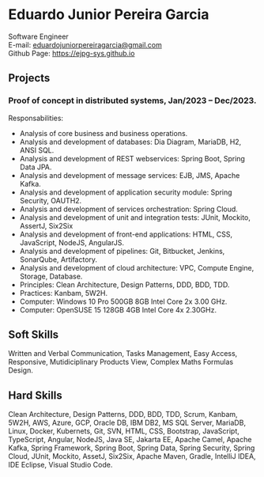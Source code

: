 # Eduardo Junior Pereira Garcia
Software Engineer  
E-mail: eduardojuniorpereiragarcia@gmail.com  
Github Page: https://ejpg-sys.github.io  

## Projects
### Proof of concept in distributed systems, Jan/2023 – Dec/2023.
Responsabilities:
- Analysis of core business and business operations.
- Analysis and development of databases: Dia Diagram, MariaDB, H2, ANSI SQL.
- Analysis and development of REST webservices: Spring Boot, Spring Data JPA.
- Analysis and development of message services: EJB, JMS, Apache Kafka.
- Analysis and development of application security module: Spring Security, OAUTH2.
- Analysis and development of services orchestration: Spring Cloud.
- Analysis and development of unit and integration tests: JUnit, Mockito, AssertJ, Six2Six
- Analysis and development of front-end applications: HTML, CSS, JavaScript, NodeJS, AngularJS.
- Analysis and development of pipelines: Git, Bitbucket, Jenkins, SonarQube, Artifactory.
- Analysis and development of cloud architecture: VPC, Compute Engine, Storage, Database.
- Principles: Clean Architecture, Design Patterns, DDD, BDD, TDD.
- Practices: Kanbam, 5W2H.
- Computer: Windows 10 Pro 500GB 8GB Intel Core 2x 3.00 GHz.
- Computer: OpenSUSE 15 128GB 4GB Intel Core 4x 2.30GHz.

## Soft Skills
Written and Verbal Communication, Tasks Management, Easy Access, Responsive, Mutidiciplinary Products View, Complex Maths Formulas Design.

## Hard Skills
Clean Architecture, Design Patterns, DDD, BDD, TDD, Scrum, Kanbam, 5W2H, AWS, Azure, GCP, Oracle DB, IBM DB2, MS SQL Server, MariaDB, Linux, Docker, Kubernets, Git, SVN, HTML, CSS, Bootstrap, JavaScript, TypeScript, Angular, NodeJS, Java SE, Jakarta EE, Apache Camel, Apache Kafka, Spring Framework, Spring Boot, Spring Data, Spring Security, Spring Cloud, JUnit, Mockito, AssetJ, Six2Six, Apache Maven, Gradle, IntelliJ IDEA, IDE Eclipse, Visual Studio Code.

